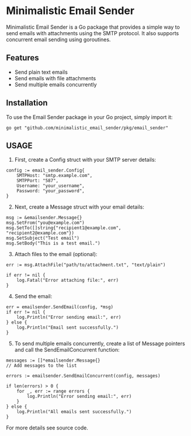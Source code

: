 # Minimalistic Email Sender

Minimalistic Email Sender is a Go package that provides a simple way to send emails with attachments using the SMTP protocol. It also supports concurrent email sending using goroutines.

## Features

- Send plain text emails
- Send emails with file attachments
- Send multiple emails concurrently

## Installation

To use the Email Sender package in your Go project, simply import it:

``` 
go get "github.com/minimalistic_email_sender/pkg/email_sender"

```

## USAGE
1. First, create a Config struct with your SMTP server details:

```
config := email_sender.Config{
	SMTPHost: "smtp.example.com",
	SMTPPort: "587",
	Username: "your_username",
	Password: "your_password",
}
```

2. Next, create a Message struct with your email details:

```
msg := &emailsender.Message{}
msg.SetFrom("you@example.com")
msg.SetTo([]string{"recipient1@example.com", "recipient2@example.com"})
msg.SetSubject("Test email")
msg.SetBody("This is a test email.")

```

3. Attach files to the email (optional):

```
err := msg.AttachFile("path/to/attachment.txt", "text/plain")

if err != nil {
	log.Fatal("Error attaching file:", err)
}

```

4. Send the email:

```
err = emailsender.SendEmail(config, *msg)
if err != nil {
	log.Println("Error sending email:", err)
} else {
	log.Println("Email sent successfully.")
}

```

5. To send multiple emails concurrently, create a list of Message pointers and call the SendEmailConcurrent function:

```
messages := []*emailsender.Message{}
// Add messages to the list

errors := emailsender.SendEmailConcurrent(config, messages)

if len(errors) > 0 {
	for _, err := range errors {
		log.Println("Error sending email:", err)
	}
} else {
	log.Println("All emails sent successfully.")
}

```

For more details see source code.
